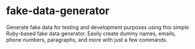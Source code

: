 # fake-data-generator
Generate fake data for testing and development purposes using this simple Ruby-based fake data generator. Easily create dummy names, emails, phone numbers, paragraphs, and more with just a few commands.
